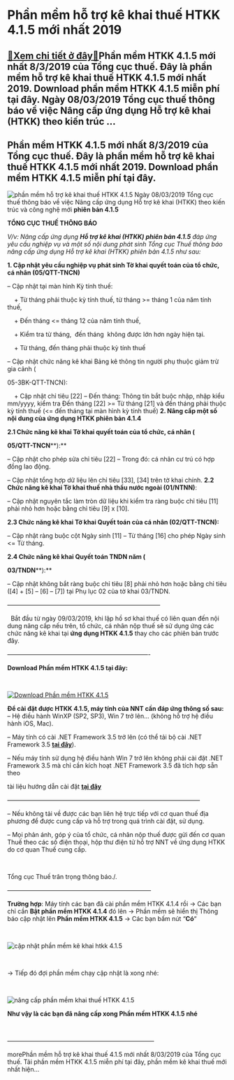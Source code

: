 Phần mềm hỗ trợ kê khai thuế HTKK 4.1.5 mới nhất 2019
=====================================================

[:gift:Xem chi tiết ở đây:gift:](https://hddtvn.com/phan-mem-ho-tro-ke-khai-thue-htkk-4-1-5-moi-nhat-2019/)Phần mềm HTKK 4.1.5 mới nhất 8/3/2019 của Tổng cục thuế. Đây là phần mềm hỗ trợ kê khai thuế HTKK 4.1.5 mới nhất 2019. Download phần mềm HTKK 4.1.5 miễn phí tại đây. Ngày 08/03/2019 Tổng cục thuế thông báo về việc Nâng cấp ứng dụng Hỗ trợ kê khai (HTKK) theo kiến trúc …
------------------------------------------------------------------------------------------------------------------------------------------------------------------------------------------------------------------------------------------------------------------------------



Phần mềm HTKK 4.1.5 mới nhất 8/3/2019 của Tổng cục thuế. Đây là phần mềm hỗ trợ kê khai thuế HTKK 4.1.5 mới nhất 2019. Download phần mềm HTKK 4.1.5 miễn phí tại đây.
-----------------------------------------------------------------------------------------------------------------------------------------------------------------------



![phần mềm hỗ trợ kê khai thuế HTKK 4.1.5](https://hddtvn.com/wp-content/uploads/2021/01/phan-mem-ho-tro-ke-khai-thue-HTKK-4_1_5.png "phần mềm hỗ trợ kê khai thuế HTKK 4.1.5")
Ngày 08/03/2019 Tổng cục thuế thông báo về việc Nâng cấp ứng dụng Hỗ trợ kê khai (HTKK) theo kiến trúc và công nghệ mới **phiên bản 4.1.5**



**TỔNG CỤC THUẾ THÔNG BÁO**

*V/v: Nâng cấp ứng dụng **Hỗ trợ kê khai (HTKK) phiên bản 4.1.5** đáp ứng yêu cầu nghiệp vụ và một số nội dung phát sinh Tổng cục Thuế thông báo nâng cấp ứng dụng Hỗ trợ kê khai (HTKK) phiên bản 4.1.5 như sau:*

**1. Cập nhật yêu cầu nghiệp vụ phát sinh Tờ khai quyết toán của tổ chức, cá nhân (****05/QTT-TNCN****)**  

– Cập nhật tại màn hình Kỳ tính thuế:  

    + Từ tháng phải thuộc kỳ tính thuế, từ tháng >= tháng 1 của năm tính thuế,  

    + Đến tháng <= tháng 12 của năm tính thuế,  

    + Kiểm tra từ tháng,  đến tháng  không được lớn hơn ngày hiện tại.  

    + Từ tháng, đến tháng phải thuộc kỳ tính thuế


– Cập nhật chức năng kê khai Bảng kê thông tin người phụ thuộc giảm trừ gia cảnh (

05-3BK-QTT-TNCN):  

    + Cập nhật chỉ tiêu [22] – Đến tháng: Thông tin bắt buộc nhập, nhập kiểu mm/yyyy, kiểm tra Đến tháng [22] >= Từ tháng [21] và đến tháng phải thuộc kỳ tính thuế (<= đến tháng tại màn hình kỳ tính thuế)
**2. Nâng cấp một số nội dung của ứng dụng HTKK phiên bản 4.1.4**


**2.1 Chức năng kê khai Tờ khai quyết toán của tổ chức, cá nhân (**

**05/QTT-TNCN****):**  

– Cập nhật cho phép sửa chỉ tiêu [22] – Trong đó: cá nhân cư trú có hợp đồng lao động.  

– Cập nhật tổng hợp dữ liệu lên chỉ tiêu [33], [34] trên tờ khai chính.
**2.2 Chức năng kê khai Tờ khai thuế nhà thầu nước ngoài (01/NTNN)**:  

– Cập nhật nguyên tắc làm tròn dữ liệu khi kiểm tra ràng buộc chỉ tiêu [11] phải nhỏ hơn hoặc bằng chỉ tiêu [9] x [10].


**2.3 Chức năng kê khai Tờ khai Quyết toán của cá nhân (02/QTT-TNCN):**   

– Cập nhật ràng buộc cột Ngày sinh [11] – Từ tháng [16] cho phép Ngày sinh <= Từ tháng.


**2.4 Chức năng kê khai Quyết toán TNDN năm (**

**03/TNDN****):**  

– Cập nhật không bắt ràng buộc chỉ tiêu [8] phải nhỏ hơn hoặc bằng chỉ tiêu ([4] + [5] – [6] – [7]) tại Phụ lục 02 của tờ khai 03/TNDN.

—————————————————————————  

  
Bắt đầu từ ngày 09/03/2019, khi lập hồ sơ khai thuế có liên quan đến nội dung nâng cấp nếu trên, tổ chức, cá nhân nộp thuế sẽ sử dụng ứng các chức năng kê khai tại **ứng dụng HTKK 4.1.5** thay cho các phiên bản trước đây.



———————————————————————-


**Download Phần mềm HTKK 4.1.5 tại đây:**  

  

[![Download Phần mềm HTKK 4.1.5](https://hddtvn.com/wp-content/uploads/2021/01/tai-xuong.png "Download Phần mềm HTKK 4.1.5")](http://www.fshare.vn/file/GC2YH8DUZ355 "Download Phần mềm HTKK 4.1.5")


**Để cài đặt được HTKK 4.1.5, máy tính của NNT cần đáp ứng thông số sau:**
– Hệ điều hành WinXP (SP2, SP3), Win 7 trở lên… (không hỗ trợ hệ điều hành iOS, Mac).


– Máy tính có cài .NET Framework 3.5 trở lên (có thể tải bộ cài .NET Framework 3.5 **[tại đây](https://www.fshare.vn/file/F4X6R3TJZ5FH "tải NET Frameword 3.5")**).


 – Nếu máy tính sử dụng hệ điều hành Win 7 trở lên không phải cài đặt .NET Framework 3.5 mà chỉ cần kích hoạt .NET Framework 3.5 đã tích hợp sẵn theo 

tài liệu hướng dẫn cài đặt **[tại đây](http://www.gdt.gov.vn/wps/wcm/connect/ee2414f2-f093-4eb7-91bf-7df936c36444/HD+cai+dat+HTKK+4.0.pdf?MOD=AJPERES&CACHEID=ROOTWORKSPACEee2414f2-f093-4eb7-91bf-7df936c36444 "hướng dẫn cài đặt htkk 4.0")**

  

 ———————————————————————————————–

– Nếu không tải về được các bạn liên hệ trực tiếp với cơ quan thuế địa phương để được cung cấp và hỗ trợ trong quá trình cài đặt, sử dụng.


– Mọi phản ánh, góp ý của tổ chức, cá nhân nộp thuế được gửi đến cơ quan Thuế theo các số điện thoại, hộp thư điện tử hỗ trợ NNT về ứng dụng HTKK do cơ quan Thuế cung cấp.  

 



Tổng cục Thuế trân trọng thông báo./.

  

———————————————————————–

  

**Trường hợp**: Máy tính các bạn đã cài phần mềm HTKK 4.1.4 rồi -> Các bạn chỉ cần **Bật phần mềm HTKK 4.1.4** đó lên -> Phần mềm sẽ hiển thị Thông báo cập nhật lên **Phần mềm HTKK 4.1.5** -> Các bạn bấm nút “**Có**“  

  

![cập nhật phần mềm kê khai htkk 4.1.5](https://hddtvn.com/wp-content/uploads/2021/01/cap-nhat-phan-mem-ke-khai-4_1_5.png "cập nhật phần mềm kê khai htkk 4.1.5")  

  

-> Tiếp đó đợi phần mềm chạy cập nhật là xong nhé:  

  

![nâng cấp phần mềm khai thuế HTKK 4.1.5](https://hddtvn.com/wp-content/uploads/2021/01/nang-cap-phan-mem-khai-thue-HTKK-4_1_5.png "nâng cấp phần mềm khai thuế HTKK 4.1.5")

**Như vậy là các bạn đã nâng cấp xong Phần mềm HTKK 4.1.5 nhé**

  

————————————————————————

morePhần mềm hỗ trợ kê khai thuế 4.1.5 mới nhất 8/03/2019 của Tổng cục thuế. Tải phần mềm HTKK 4.1.5 miễn phí tại đây, phần mềm kê khai thuế mới nhất hiện…

